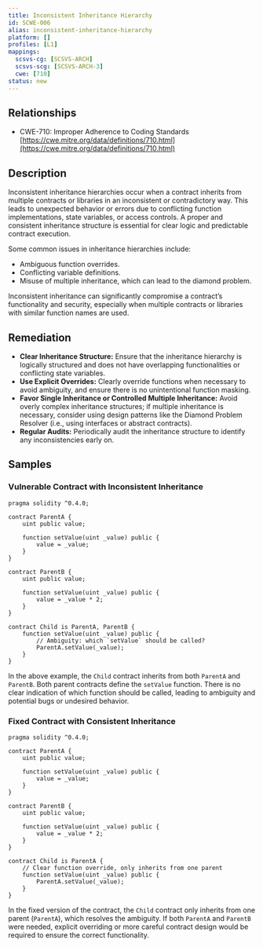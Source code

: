 ```yaml
---
title: Inconsistent Inheritance Hierarchy
id: SCWE-006
alias: inconsistent-inheritance-hierarchy
platform: []
profiles: [L1]
mappings:
  scsvs-cg: [SCSVS-ARCH]
  scsvs-scg: [SCSVS-ARCH-3]
  cwe: [710]
status: new
---
```


## Relationships
- CWE-710: Improper Adherence to Coding Standards
  [https://cwe.mitre.org/data/definitions/710.html](https://cwe.mitre.org/data/definitions/710.html)

## Description
Inconsistent inheritance hierarchies occur when a contract inherits from multiple contracts or libraries in an inconsistent or contradictory way. This leads to unexpected behavior or errors due to conflicting function implementations, state variables, or access controls. A proper and consistent inheritance structure is essential for clear logic and predictable contract execution.

Some common issues in inheritance hierarchies include:
- Ambiguous function overrides.
- Conflicting variable definitions.
- Misuse of multiple inheritance, which can lead to the diamond problem.

Inconsistent inheritance can significantly compromise a contract’s functionality and security, especially when multiple contracts or libraries with similar function names are used.

## Remediation
- **Clear Inheritance Structure:** Ensure that the inheritance hierarchy is logically structured and does not have overlapping functionalities or conflicting state variables.
- **Use Explicit Overrides:** Clearly override functions when necessary to avoid ambiguity, and ensure there is no unintentional function masking.
- **Favor Single Inheritance or Controlled Multiple Inheritance:** Avoid overly complex inheritance structures; if multiple inheritance is necessary, consider using design patterns like the Diamond Problem Resolver (i.e., using interfaces or abstract contracts).
- **Regular Audits:** Periodically audit the inheritance structure to identify any inconsistencies early on.

## Samples

### Vulnerable Contract with Inconsistent Inheritance

```solidity
pragma solidity ^0.4.0;

contract ParentA {
    uint public value;

    function setValue(uint _value) public {
        value = _value;
    }
}

contract ParentB {
    uint public value;

    function setValue(uint _value) public {
        value = _value * 2;
    }
}

contract Child is ParentA, ParentB {
    function setValue(uint _value) public {
        // Ambiguity: which `setValue` should be called?
        ParentA.setValue(_value);
    }
}
```
In the above example, the `Child` contract inherits from both `ParentA` and `ParentB`. Both parent contracts define the `setValue` function. There is no clear indication of which function should be called, leading to ambiguity and potential bugs or undesired behavior.

### Fixed Contract with Consistent Inheritance
```solidity
pragma solidity ^0.4.0;

contract ParentA {
    uint public value;

    function setValue(uint _value) public {
        value = _value;
    }
}

contract ParentB {
    uint public value;

    function setValue(uint _value) public {
        value = _value * 2;
    }
}

contract Child is ParentA {
    // Clear function override, only inherits from one parent
    function setValue(uint _value) public {
        ParentA.setValue(_value);
    }
}
```
In the fixed version of the contract, the `Child` contract only inherits from one parent (`ParentA`), which resolves the ambiguity. If both `ParentA` and `ParentB` were needed, explicit overriding or more careful contract design would be required to ensure the correct functionality.

